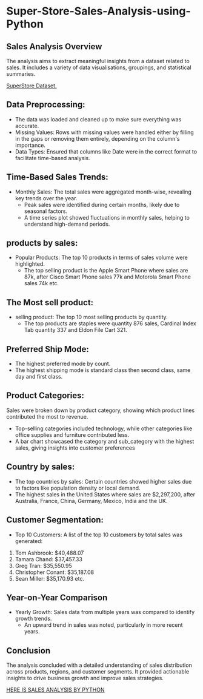 # Super-Store-Sales-Analysis-using-Python

## Sales Analysis Overview

The analysis aims to extract meaningful insights from a dataset related to sales. It includes a variety of data visualisations, groupings, and statistical summaries.


[SuperStore Dataset.](https://github.com/NandiniRajn/Sales-Analysis-using-Python/blob/main/superstore_sales.xlsx)

## Data Preprocessing:
-	The data was loaded and cleaned up to make sure everything was accurate.
-	Missing Values: Rows with missing values were handled either by filling in the gaps or removing them entirely, depending on the column's importance.
-	Data Types: Ensured that columns like Date were in the correct format to facilitate time-based analysis.

## Time-Based Sales Trends:
- Monthly Sales: The total sales were aggregated month-wise, revealing key trends over the year.
  - Peak sales were identified during certain months, likely due to seasonal factors.
  - A time series plot showed fluctuations in monthly sales, helping to understand high-demand periods.

## products by sales:
- Popular Products: The top 10 products in terms of sales volume were highlighted.
  - The top selling product is the Apple Smart Phone where sales are 87k, after Cisco Smart Phone sales 77k and Motorola Smart Phone sales 74k etc.

## The Most sell product:
- selling product: The top 10 most selling products by quantity.
  - The top products are staples were quantity 876 sales, Cardinal Index Tab quantity 337 and Eldon File Cart 321.

## Preferred Ship Mode:
- The highest preferred mode by count.
- The highest shipping mode is standard class then second class, same day and first class.

## Product Categories:
Sales were broken down by product category, showing which product lines contributed the most to revenue.
  - Top-selling categories included technology, while other categories like office supplies and furniture contributed less.
  - A bar chart showcased the category and sub_category with the highest sales, giving insights into customer preferences

## Country by sales:
- The top countries by sales: Certain countries showed higher sales due to factors like population density or local demand.
- The highest sales in the United States where sales are $2,297,200, after Australia, France, China, Germany, Mexico, India and the UK.

## Customer Segmentation:
- Top 10 Customers: A list of the top 10 customers by total sales was generated:
1.	Tom Ashbrook: $40,488.07
2.	Tamara Chand: $37,457.33
3.	Greg Tran: $35,550.95
4.	Christopher Conant: $35,187.08
5.	Sean Miller: $35,170.93 etc.

## Year-on-Year Comparison
- Yearly Growth: Sales data from multiple years was compared to identify growth trends.
  - An upward trend in sales was noted, particularly in more recent years.

## Conclusion
The analysis concluded with a detailed understanding of sales distribution across products, regions, and customer segments. It provided actionable insights to drive business growth and improve sales strategies.

[HERE IS SALES ANALYSIS BY PYTHON](https://github.com/NandiniRajn/Sales-Analysis-using-Python/blob/main/Superstore_SalesAnalysis.ipynb)
